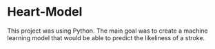 # Heart-Model
This project was using Python.
The main goal was to create a machine learning model that would be able to predict the likeliness of a stroke. 
